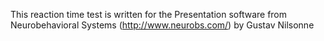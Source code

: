 This reaction time test is written for the Presentation software from Neurobehavioral Systems (http://www.neurobs.com/) by Gustav Nilsonne
